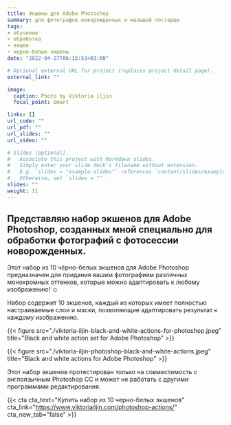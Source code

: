 ```yaml
---
title: Экшены для Adobe Photoshop
summary: для фотографов новорожденных и малышей постарше
tags:
- обучение 
- обработка
- экшен
- черно-белые экшены
date: "2022-04-27T06:15:53+03:00"

# Optional external URL for project (replaces project detail page).
external_link: ""

image:
  caption: Photo by Viktoria iljin
  focal_point: Smart

links: []
url_code: ""
url_pdf: ""
url_slides: ""
url_video: ""

# Slides (optional).
#   Associate this project with Markdown slides.
#   Simply enter your slide deck's filename without extension.
#   E.g. `slides = "example-slides"` references `content/slides/example-slides.md`.
#   Otherwise, set `slides = ""`.
slides: ""
weight: 11
---
```

## Представляю набор экшенов для Adobe Photoshop, созданных мной специально для обработки фотографий с фотосессии новорожденных.

Этот набор из 10 чёрно-белых экшенов для Adobe Photoshop предназначен для придания вашим фотографиям различных монохромных оттенков, которые можно адаптировать к любому изображению! ☺️ 

Набор содержит 10 экшенов, каждый из которых имеет полностью настраиваемые слои и маски, позволяющие адаптировать результат к каждому изображению. 

{{< figure src="./viktoria-iljin-black-and-white-actions-for-photoshop.jpeg" title="Black and white action set for Adobe Photoshop" >}}

{{< figure src="./viktoria-iljin-photoshop-black-and-white-actions.jpeg" title="Black and white actions for Adobe Photoshop" >}}

Этот набор экшенов протестирован только на совместимость с англоязычным Photoshop СС и может не работать с другими программами редактирования.

{{< cta cta_text="Купить набор из 10 черно-белых экшенов" cta_link="https://www.viktoriailjin.com/photoshop-actions/" cta_new_tab="false" >}}
